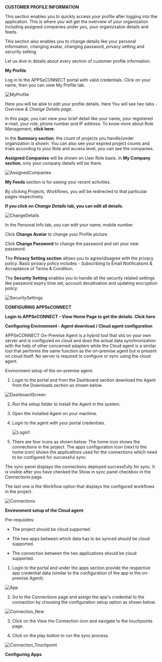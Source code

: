 

**CUSTOMER PROFILE INFORMATION**	

This section enables you to quickly access your profile after logging into the application. This is where you will get the overview of your organization including assigned companies under you, your organizxaton details and feeds.

This section also enables you to change details like your personal information, changing avatar, changing password, privacy setting and security setting.

Let us dive in details about every section of customer profile information.

**My Profile**

Log in to the APPSeCONNECT portal with valid credentials.
Click on your name, then you can view My Profile tab. 

![MyProfile](../assets/images/MyProfile.png)

Here you will be able to edit your profile details. Here You will see two tabs - *Overview & Change Details page*.

In this page, you can view your brief detail like your  name, your registered e-mail, your role, phone number and IP address. To know more about Role Management, **click here**.


In the **Summary section**, the count of projects you handle/under organization is shown. You can also see your expired project counts and trials according to your Role and access level, you can see the companies.

**Assigned Companies** will be shown on User Role basis. In **My Company section**, only your company details will be there.

![AssignedCompanies](../assets/images/AssignedCompanies.png)

**My Feeds** section is for seeing your recent activities.

By clicking Projects, Workflows, you will be redirected to that particular pages respectively.

**If you click on *Change Details* tab, you can edit all details**.


![ChangeDetails](../assets/images/ChangeDetails.png)

In the Personal Info tab, you can edit your name, mobile number.

Click  **Change Avatar** to change your Profile picture.


Click **Change Password** to change the password and set your new password.


The **Privacy Setting section** allows you to agree/disagree with the privacy policy. Basic privacy policy includes - Subscribing to Email Notifications & Acceptance of Terms & Condition.

The **Security Setting** enables you to handle all the security related settings like password expiry time set, account decativation and updating encryption policy. 

![SecuritySettings](../assets/images/SecuritySettings.png)

**CONFIGURING APPSeCONNECT**

**Login to APPSeCONNECT - View Home Page to get the details. Click here**

**Configuring Environment - Agent download / Cloud agent configuration**

APPSeCONNECT On-Premise Agent is a hybrid tool that sits on your own server and is configured on cloud and does the actual data synchronization with the help of other concerned adapters while the Cloud agent is a similar tool that performs the same function as the on-premise agent but is present on cloud itself. No server is required to configure or sync using the cloud agent.

Environment setup of the on-premise agent:

 1. Login to the portal and from the Dashboard section download the Agent from the Downloads section as shown below.

   ![DashboardScreen](../assets/images/DashboardScreen.png)

 2. Run the setup folder to install the Agent in the system.
 3. Open the installed Agent on your machine.

4. Login to the agent with your portal credentials.

   ![Login1](../assets/images/Login1.png)

5.   There are four icons as shown below:
The home icon shows the connections in the project.
The apps configuration icon (next to the home icon) shows the applications used for the connections which need to be configured for successful sync.

The sync panel displays the connections deployed successfully for sync. It is visible after you have checked the Show in sync panel checkbox in the Connections page.

The last one is the Workflow option that displays the configured workflows in the project.

  ![Connections](../assets/images/Connections.png)

**Environment setup of the Cloud agent**:

Pre-requisites:
* The project should be cloud supported.

* The two apps between which data has to be synced should be cloud supported. 

* The connection between the two applications should be cloud supported.


1. Login to the portal and under the apps section provide the respective app credential data (similar to the configuration of the app in the on-premise Agent).

![App](../assets/images/App.png)

2.  Go to the Connections page and assign the app's credential to the connection by choosing the configuration setup option as shown below.

![Connection_New](../assets/images/Connection_New.png)

3. Click on the View the Connection icon and navigate to the touchpoints page.

4. Click on the play button to run the sync process.

![Connection_Touchpoint](../assets/images/Connection_Touchpoint.png)


**Configuring Apps**